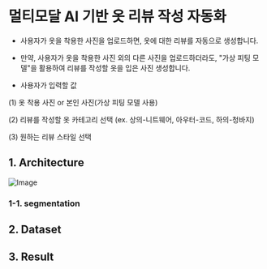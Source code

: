 # 멀티모달 AI 기반 옷 리뷰 작성 자동화

- 사용자가 옷을 착용한 사진을 업로드하면, 옷에 대한 리뷰를 자동으로 생성합니다.

- 만약, 사용자가 옷을 착용한 사진 외의 다른 사진을 업로드하더라도, "가상 피팅 모델"을 활용하여 리뷰를 작성할 옷을 입은 사진 생성합니다.

- 사용자가 입력할 값

(1) 옷 착용 사진 or 본인 사진(가상 피팅 모델 사용)

(2) 리뷰를 작성할 옷 카테고리 선택 (ex. 상의-니트웨어, 아우터-코드, 하의-청바지)

(3) 원하는 리뷰 스타일 선택

## 1. Architecture

![Image](https://github.com/user-attachments/assets/ea0644a5-5cb1-4676-955d-39e09765aded)

### 1-1. segmentation





## 2. Dataset

## 3. Result
